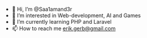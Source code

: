 - 👋 Hi, I’m @Saa1amand3r
- 👀 I’m interested in Web-development, AI and Games
- 🌱 I’m currently learning PHP and Laravel
- 📫 How to reach me erik.gerb@gmail.com

<!---
Saa1amand3r/Saa1amand3r is a ✨ special ✨ repository because its `README.md` (this file) appears on your GitHub profile.
You can click the Preview link to take a look at your changes.
--->
